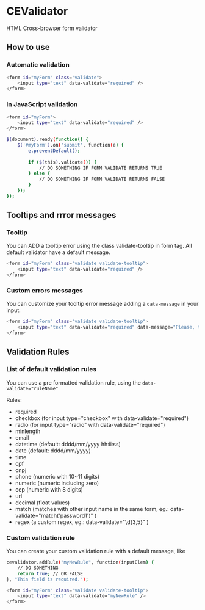 # CEValidator
HTML Cross-browser form validator

## How to use

### Automatic validation
```sh
<form id="myForm" class="validate">
    <input type="text" data-validate="required" />
</form>
```

### In JavaScript validation
```sh
<form id="myForm">
    <input type="text" data-validate="required" />
</form>
```
```sh
$(document).ready(function() {
    $('#myForm').on('submit', function(e) {
        e.preventDefault();
        
        if ($(this).validate()) {
            // DO SOMETHING IF FORM VALIDATE RETURNS TRUE
        } else {
            // DO SOMETHING IF FORM VALIDATE RETURNS FALSE
        }
    });
});
```

## Tooltips and rrror messages
### Tooltip
You can ADD a tooltip error using the class validate-tooltip in form tag. All default validator have a default message.
```sh
<form id="myForm" class="validate validate-tooltip">
    <input type="text" data-validate="required" />
</form>
```
### Custom errors messages
You can customize your tooltip error message adding a ``` data-message ``` in your input.
```sh
<form id="myForm" class="validate validate-tooltip">
    <input type="text" data-validate="required" data-message="Please, type this field."/>
</form>
```

## Validation Rules
### List of default validation rules
You can use a pre formatted validation rule, using the ``` data-validate="ruleName" ```

Rules: 
* required
* checkbox (for input type="checkbox" with data-validate="required")
* radio (for input type="radio" with data-validate="required")
* minlength
* email
* datetime (default: dddd/mm/yyyy hh:ii:ss)
* date (default: dddd/mm/yyyy)
* time
* cpf
* cnpj
* phone (numeric with 10~11 digits)
* numeric (numeric including zero)
* cep (numeric with 8 digits)
* url
* decimal (float values)
* match (matches with other input name in the same form, eg.: data-validate="match('password1')" )
* regex (a custom regex, eg.: data-validate="\d{3,5}" )

### Custom validation rule
You can create your custom validation rule with a default message, like
```sh
cevalidator.addRule("myNewRule", function(inputElem) {
    // DO SOMETHING
    return true; // OR FALSE
}, "This field is required.");
```
```sh
<form id="myForm" class="validate validate-tooltip">
    <input type="text" data-validate="myNewRule" />
</form>
```
